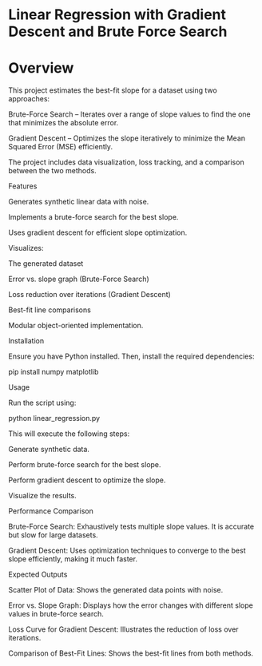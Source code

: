 <h1>Linear Regression with Gradient Descent and Brute Force Search</h1> 

# Overview

This project estimates the best-fit slope for a dataset using two approaches:

Brute-Force Search – Iterates over a range of slope values to find the one that minimizes the absolute error.

Gradient Descent – Optimizes the slope iteratively to minimize the Mean Squared Error (MSE) efficiently.

The project includes data visualization, loss tracking, and a comparison between the two methods.

Features

Generates synthetic linear data with noise.

Implements a brute-force search for the best slope.

Uses gradient descent for efficient slope optimization.

Visualizes:

The generated dataset

Error vs. slope graph (Brute-Force Search)

Loss reduction over iterations (Gradient Descent)

Best-fit line comparisons

Modular object-oriented implementation.

Installation

Ensure you have Python installed. Then, install the required dependencies:

pip install numpy matplotlib

Usage

Run the script using:

python linear_regression.py

This will execute the following steps:

Generate synthetic data.

Perform brute-force search for the best slope.

Perform gradient descent to optimize the slope.

Visualize the results.

Performance Comparison

Brute-Force Search: Exhaustively tests multiple slope values. It is accurate but slow for large datasets.

Gradient Descent: Uses optimization techniques to converge to the best slope efficiently, making it much faster.

Expected Outputs

Scatter Plot of Data: Shows the generated data points with noise.

Error vs. Slope Graph: Displays how the error changes with different slope values in brute-force search.

Loss Curve for Gradient Descent: Illustrates the reduction of loss over iterations.

Comparison of Best-Fit Lines: Shows the best-fit lines from both methods.
